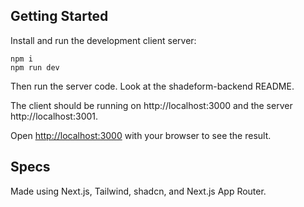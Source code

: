 ## Getting Started

Install and run the development client server:

```
npm i
npm run dev
```

Then run the server code. Look at the shadeform-backend README.

The client should be running on http://localhost:3000 and the server http://localhost:3001.

Open [http://localhost:3000](http://localhost:3000) with your browser to see the result.

## Specs

Made using Next.js, Tailwind, shadcn, and Next.js App Router.
